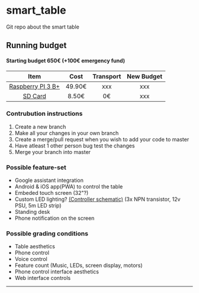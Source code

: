 # smart_table
Git repo about the smart table

## Running budget
#### Starting budget 650€ (+100€ emergency fund)
Item | Cost | Transport | New Budget
:---:|:---:|:---:|:---:
[Raspberry PI 3 B+](https://www.digizone.ee/et/230/Lapsed/643/Robootika/589309/Raspberry-Pi-3-mudel-B+#iid=589309) | 49.90€ | xxx | xxx
[SD Card](https://arvutitark.ee/est/tootekataloog/Foto-ja-videokaamerad-Malukaardid-jms-MicroSD-kaardid/397493) | 8.50€ | 0€ | xxx

### Contrubution instructions
1. Create a new branch
2. Make all your changes in your own branch
3. Create a merge/pull request when you wish to add your code to master
4. Have atleast 1 other person bug test the changes
5. Merge your branch into master

### Possible feature-set
* Google assistant integration
* Android & iOS app(PWA) to control the table
* Embeded touch screen (32"?)
* Custom LED lighting? [(Controller schematic)](http://falstad.com/circuit/circuitjs.html?cct=$+1+0.000005+10.20027730826997+50+5+43%0A162+544+192+544+240+2+default-led+1+0+0+0.02%0A162+512+192+512+240+2+default-led+0+1+0+0.02%0A162+480+192+480+240+2+default-led+0+0+1+0.02%0AR+192+80+96+80+0+0+40+12+0+0+0.5%0Aw+416+128+512+128+0%0Aw+368+80+544+80+0%0AL+352+256+352+304+0+1+false+5+0%0AL+400+256+400+304+0+1+false+5+0%0AL+448+256+448+304+0+1+false+5+0%0Aw+192+80+336+80+0%0At+352+256+352+80+1+1+-7+0.7045002846473949+100%0At+400+256+400+128+1+1+-7+0.7045002846473931+100%0At+448+256+448+176+1+1+-7+0.704500284647394+100%0Aw+192+80+192+128+0%0Aw+192+128+384+128+0%0Aw+192+128+192+176+0%0Aw+192+176+432+176+0%0Aw+464+176+480+176+0%0Ar+480+240+480+288+0+220%0Ar+512+240+512+288+0+220%0Ar+544+240+544+288+0+220%0Aw+480+176+480+192+0%0Aw+512+128+512+192+0%0Aw+544+80+544+192+0%0Aw+480+288+512+288+0%0Aw+512+288+544+288+0%0Ag+480+288+480+336+0%0A162+576+192+576+240+2+default-led+0+0+1+0.02%0A162+608+192+608+240+2+default-led+0+1+0+0.02%0A162+640+192+640+240+2+default-led+1+0+0+0.02%0Aw+480+176+576+176+0%0Aw+576+176+576+192+0%0Aw+512+128+608+128+0%0Aw+608+128+608+192+0%0Aw+544+80+640+80+0%0Aw+640+80+640+192+0%0Ar+576+240+576+288+0+220%0Ar+608+240+608+288+0+220%0Ar+640+240+640+288+0+220%0Aw+576+288+544+288+0%0Aw+608+288+576+288+0%0Aw+640+288+608+288+0%0A162+672+192+672+240+2+default-led+0+0+1+0.02%0A162+704+192+704+240+2+default-led+0+1+0+0.02%0A162+736+192+736+240+2+default-led+1+0+0+0.02%0Ar+672+240+672+288+0+220%0Ar+704+240+704+288+0+220%0Ar+736+240+736+288+0+220%0Aw+672+288+640+288+0%0Aw+704+288+672+288+0%0Aw+736+288+704+288+0%0Aw+736+192+736+80+0%0Aw+704+192+704+128+0%0Aw+672+192+672+176+0%0Aw+576+176+672+176+0%0Aw+608+128+704+128+0%0Aw+640+80+736+80+0%0A162+768+192+768+240+2+default-led+0+0+1+0.02%0A162+800+192+800+240+2+default-led+0+1+0+0.02%0A162+832+192+832+240+2+default-led+1+0+0+0.02%0Aw+672+176+768+176+0%0Aw+704+128+784+128+0%0Aw+784+128+800+128+0%0Aw+736+80+832+80+0%0Ar+768+240+768+288+0+220%0Ar+800+240+800+288+0+220%0Ar+832+240+832+288+0+220%0Aw+768+288+736+288+0%0Aw+800+288+768+288+0%0Aw+832+288+800+288+0%0Aw+768+176+768+192+0%0Aw+800+128+800+192+0%0Aw+832+80+832+192+0%0A162+864+192+864+240+2+default-led+0+0+1+0.02%0A162+896+192+896+240+2+default-led+0+1+0+0.02%0A162+928+192+928+240+2+default-led+1+0+0+0.02%0A162+960+192+960+240+2+default-led+0+0+1+0.02%0A162+992+192+992+240+2+default-led+0+1+0+0.02%0A162+1024+192+1024+240+2+default-led+1+0+0+0.02%0Ar+864+240+864+288+0+220%0Ar+896+240+896+288+0+220%0Ar+928+240+928+288+0+220%0Ar+960+240+960+288+0+220%0Ar+992+240+992+288+0+220%0Ar+1024+240+1024+288+0+220%0Aw+832+288+864+288+0%0Aw+864+288+896+288+0%0Aw+896+288+928+288+0%0Aw+928+288+960+288+0%0Aw+960+288+992+288+0%0Aw+992+288+1024+288+0%0Aw+864+192+864+176+0%0Aw+960+192+960+176+0%0Aw+960+176+864+176+0%0Aw+864+176+768+176+0%0Aw+896+192+896+128+0%0Aw+992+192+992+128+0%0Aw+992+128+896+128+0%0Aw+1024+192+1024+80+0%0Aw+928+192+928+80+0%0Aw+928+80+1024+80+0%0Aw+928+80+832+80+0%0Aw+896+128+800+128+0%0Ao+0+64+0+4099+2.5+0.0125+0+2+0+3%0Ao+1+64+0+4099+2.5+0.0125+1+2+1+3%0Ao+2+64+0+4099+2.5+0.0125+2+2+2+3%0Ao+26+64+0+4099+0.0000762939453125+0.4+3+2+26+3%0A) (3x NPN transistor, 12v PSU, 5m LED strip)
* Standing desk
* Phone notification on the screen

### Possible grading conditions
* Table aesthetics
* Phone control
* Voice control
* Feature count (Music, LEDs, screen display, motors)
* Phone control interface aesthetics
* Web interface controls

---
